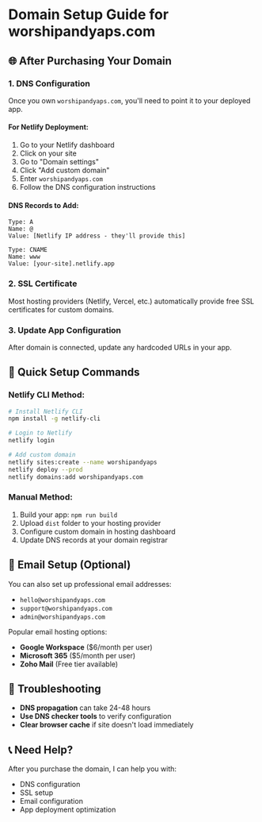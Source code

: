 # Domain Setup Guide for worshipandyaps.com

## 🌐 After Purchasing Your Domain

### **1. DNS Configuration**
Once you own `worshipandyaps.com`, you'll need to point it to your deployed app.

#### **For Netlify Deployment:**
1. Go to your Netlify dashboard
2. Click on your site
3. Go to "Domain settings"
4. Click "Add custom domain"
5. Enter `worshipandyaps.com`
6. Follow the DNS configuration instructions

#### **DNS Records to Add:**
```
Type: A
Name: @
Value: [Netlify IP address - they'll provide this]

Type: CNAME  
Name: www
Value: [your-site].netlify.app
```

### **2. SSL Certificate**
Most hosting providers (Netlify, Vercel, etc.) automatically provide free SSL certificates for custom domains.

### **3. Update App Configuration**
After domain is connected, update any hardcoded URLs in your app.

## 🚀 **Quick Setup Commands**

### **Netlify CLI Method:**
```bash
# Install Netlify CLI
npm install -g netlify-cli

# Login to Netlify
netlify login

# Add custom domain
netlify sites:create --name worshipandyaps
netlify deploy --prod
netlify domains:add worshipandyaps.com
```

### **Manual Method:**
1. Build your app: `npm run build`
2. Upload `dist` folder to your hosting provider
3. Configure custom domain in hosting dashboard
4. Update DNS records at your domain registrar

## 📧 **Email Setup (Optional)**
You can also set up professional email addresses:
- `hello@worshipandyaps.com`
- `support@worshipandyaps.com`
- `admin@worshipandyaps.com`

Popular email hosting options:
- **Google Workspace** ($6/month per user)
- **Microsoft 365** ($5/month per user)
- **Zoho Mail** (Free tier available)

## 🔧 **Troubleshooting**
- **DNS propagation** can take 24-48 hours
- **Use DNS checker tools** to verify configuration
- **Clear browser cache** if site doesn't load immediately

## 📞 **Need Help?**
After you purchase the domain, I can help you with:
- DNS configuration
- SSL setup
- Email configuration
- App deployment optimization